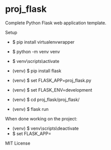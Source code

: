 # proj_flask

Complete Python Flask web application template.

Setup
* $ pip install virtualenvwrapper
* $ python -m venv venv
* $ venv\scripts\activate

* (venv) $ pip install flask
* (venv) $ set FLASK_APP=proj_flask.py
* (venv) $ set FLASK_ENV=development
* (venv) $ cd proj_flask/proj_flask/
* (venv) $ flask run

When done working on the project:

* (venv) $ venv\scripts\deactivate
* $ set FLASK_APP=

MIT License
